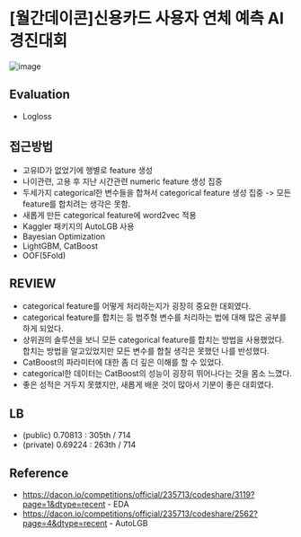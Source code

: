 # [월간데이콘]신용카드 사용자 연체 예측 AI 경진대회
![image](https://user-images.githubusercontent.com/77089771/147887285-edf19953-3f87-4c16-8b92-76a97336d917.png)
## Evaluation
* Logloss
## 접근방법
* 고유ID가 없었기에 행별로 feature 생성
* 나이관련, 고용 후 지난 시간관련 numeric feature 생성 집중
* 두세가지 categorical한 변수들을 합쳐서 categorical feature 생성 집중 -> 모든 feature를 합치려는 생각은 못함.
* 새롭게 만든 categorical feature에 word2vec 적용
* Kaggler 패키지의 AutoLGB 사용
* Bayesian Optimization
* LightGBM, CatBoost
* OOF(5Fold)
## REVIEW
* categorical feature를 어떻게 처리하는지가 굉장히 중요한 대회였다.
* categorical feature를 합치는 등 범주형 변수를 처리하는 법에 대해 많은 공부를 하게 되었다.
* 상위권의 솔루션을 보니 모든 categorical feature를 합치는 방법을 사용했었다. 합치는 방법을 알고있었지만 모든 변수를 합칠 생각은 못했던 나를 반성했다.
* CatBoost의 파라미터에 대한 좀 더 깊은 이해를 할 수 있었다.
* categorical한 데이터는 CatBoost의 성능이 굉장히 뛰어나다는 것을 몸소 느꼈다.
* 좋은 성적은 거두지 못했지만, 새롭게 배운 것이 많아서 기분이 좋은 대회였다.
## LB
* (public) 0.70813 : 305th / 714
* (private) 0.69224 : 263th / 714
## Reference
* https://dacon.io/competitions/official/235713/codeshare/3119?page=1&dtype=recent - EDA
* https://dacon.io/competitions/official/235713/codeshare/2562?page=4&dtype=recent - AutoLGB
